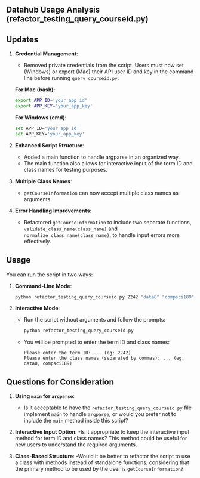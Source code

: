 ## Datahub Usage Analysis (refactor_testing_query_courseid.py)

## Updates

1. **Credential Management**:
   - Removed private credentials from the script. Users must now set (Windows) or export (Mac) their API user ID and key in the command line before running `query_courseid.py`.

   **For Mac (bash)**:
   ```bash
   export APP_ID='your_app_id'
   export APP_KEY='your_app_key'
   ```

   **For Windows (cmd)**:
   ```bash
   set APP_ID='your_app_id'
   set APP_KEY='your_app_key'
   ```

2. **Enhanced Script Structure**:

    - Added a main function to handle argparse in an organized way.
    - The main function also allows for interactive input of the term ID and class names for testing purposes.

3. **Multiple Class Names**:

    - `getCourseInformation` can now accept multiple class names as arguments.

4. **Error Handling Improvements**:

    - Refactored `getCourseInformation` to include two separate functions, `validate_class_name(class_name)` and `normalize_class_name(class_name)`, to handle input errors more effectively.

## Usage

You can run the script in two ways:

1. **Command-Line Mode**:
    ```bash
    python refactor_testing_query_courseid.py 2242 "data8" "compsci189"
    ```

2. **Interactive Mode**:
    - Run the script without arguments and follow the prompts:
        ```bash
        python refactor_testing_query_courseid.py
        ```

    - You will be prompted to enter the term ID and class names:
        ```text
        Please enter the term ID: ... (eg: 2242)
        Please enter the class names (separated by commas): ... (eg: data8, compsci189)
        ```
## Questions for Consideration

1. **Using `main` for `argparse`**:
    - Is it acceptable to have the `refactor_testing_query_courseid.py` file implement `main` to handle `argparse`, or would you prefer not to include the `main` method inside this script?


2. **Interactive Input Option**:
    -Is it appropriate to keep the interactive input method for term ID and class names? This method could be useful for new users to understand the required arguments.


4. **Class-Based Structure**:
    -Would it be better to refactor the script to use a class with methods instead of standalone functions, considering that the primary method to be used by the user is `getCourseInformation`?